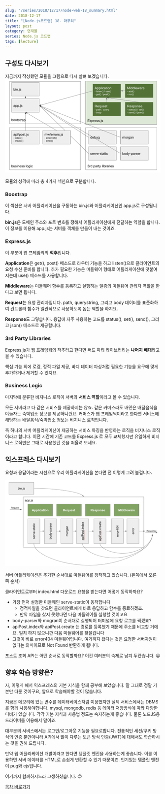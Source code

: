 ```yaml
---
slug: "/series/2018/12/17/node-web-18_summary.html"
date: 2018-12-17
title: "[Node.js코드랩] 18. 마무리"
layout: post
category: 연재물
series: Node.js 코드랩
tags: [lecture]
---
```


## 구성도 다시보기

지금까지 작성했던 모듈을 그림으로 다시 살펴 보겠습니다.
![](/assets/imgs/2018/12/17/struct_1.png)

모듈의 성격에 따라 총 4가지 섹션으로 구분합니다.

### Boostrap

이 섹션은 서버 어플리케이션을 구동하는 bin.js와 어플리케이션인 app.js로 구성됩니다.

**bin.js**은 도메인 주소와 포트 번호를 정해서 어플리케이션에게 전달하는 역할을 합니다.
이 정보를 이용해 app.js는 서버를 객체를 만들어 내는 것이죠.

### Express.js

이 부분이 웹 프레임웍의 **척추**입니다.

**Application**은 get(), post() 메소드로 라우터 기능을 하고 listen()으로 클라이언트의 요청 수신 준비를 합니다.
추가 필요한 기능은 미들웨어 형태로 어플리케이션에 덧붙여 지는데 use() 메소드를 사용합니다.

**Middleware**는 미들웨어 함수를 등록하고 실행하는 일종의 미들웨어 관리자 역할을 한다고 보면 됩니다.

**Request**는 요청 관리자입니다. path, querystring, 그리고 body 데이터를 표준화하여 컨트롤러 함수가 일관적으로 사용하도록 돕는 역할을 하지요.

**Response**도 그렇습니다. 응답에 자주 사용하는 코드를 status(), set(), send(), 그리고 json() 메소드로 제공합니다.

### 3rd Party Libraries

Express.js가 웹 프레임웍의 척추라고 한다면 써드 파티 라이브러리는 **나머지 빼대**라고 볼 수 있습니다.

핵심 기능 외에 로깅, 정적 파일 제공, 바디 데이터 파싱처럼 필요한 기능을 요구에 맞게 추가하거나 제거할 수 있지요.

### Business Logic

마지막에 분류한 비지니스 로직이 서버의 **서비스 역할**이라고 볼 수 있습니다.

모든 서버라고 다 같은 서비스를 제공하지는 않죠. 같은 커머스라도 배민은 배달음식을 야놀자는 숙박업소 정보를 제공하니깐요.
커머스가 웹 프레임웍이라고 한다면 서비스에 해당하는 배달음식/숙박업소 정보는 비지니스 로직입니다.

즉 하나의 서버 어플리케이션이 제공하는 서비스 특징을 반영하는 로직을 비지니스 로직이라고 합니다.
이전 시간에 기존 코드를 Express.js 로 모두 교체했지만 유일하게 비지니스 로직만은 그대로 사용했던 것을 떠올려 보세요.

## 익스프레스 다시보기

요청과 응답이라는 시선으로 우리 어플리케이션을 본다면 전 이렇게 그려 볼겁니다.

![](/assets/imgs/2018/12/17/struct_2.png)

서버 어플리케이션은 추가한 순서대로 미들웨어를 장착하고 있습니다. (왼쪽에서 오른쪽 순서)

클라이언트로부터 index.html 다운로드 요청을 받는다면 어떻게 동작하까요?

- 가장 먼저 설정한 미들웨인 serve-static이 동작합니다
  - 정적파일을 찾으면 클라이언트에게 바로 응답하고 함수를 종료하겠죠.
  - 만약 파일을 찾지 못했다면 다음 미들웨어를 실행할 것이고요
- body-parser와 mogran이 순서대로 실행되어 터미널에 요청 로그를 찍겠죠?
- apiPost.index와 apiPost.create 는 경로를 등록했기 때문에 주소를 비교할 거에요. 일치 하지 않으니깐 다음 미들웨어를 찾을겁니다
- 그것이 바로 error404 미들웨어입니다. 여기까지 왔다는 것은 요청한 서버자원이 없다는 의미이므로 Not Found 반환하게 됩니다.

포스트 조회 API는 어떤 순서로 동작할까요? 이건 여러분의 숙제로 남겨 두겠습니다. 😛

## 향후 학습 방향은?

자, 이렇게 해서 익스프레스의 기본 지식을 함께 공부해 보았습니다.
말 그대로 정말 기본만 다룬 것이구요, 앞으로 학습해야할 것이 많습니다.

지금은 메모리에 있는 변수를 데이터베이스처럼 이용했지만 실제 서비스에서는 DBMS를 함께 사용해야합니다.
mysql, mongodb, redis 등 데이터 저장방식에 따라 다양한 디비가 있습니다.
각각 기본 지식과 사용법 정도는 숙지하는게 좋습니다. 물론 노드JS용 드라이버를 이용해서 말이죠.

대부분의 서비스에서는 로그인/로그아웃 기능을 필요로합니다.
전통적인 세션/쿠키 방식의 인증 뿐만아니라 API에서 많이 다루는 토큰 방식 인증(JWT)에 대해서도
학습하시는 것을 권해 드립니다.

만약 웹 어플리케이션 개발이라고 한다면 템플릿 엔진을 사용하는게 좋습니다.
이를 이용하면 서버 데이터를 HTML로 손쉽게 변환할 수 있기 때문이죠.
인기있는 템플릿 엔진이 pug와 ejs입니다.

여기까지 함께하시느라 고생하셨습니다. 😍

[목차 바로가기](/series/2018/12/01/node-web-0_index.html)
